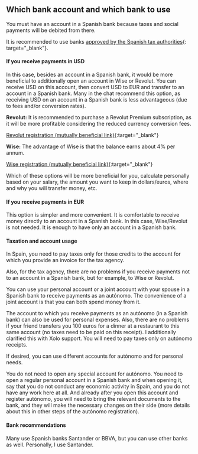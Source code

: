 ## Which bank account and which bank to use

You must have an account in a Spanish bank because taxes and social payments will be debited from there.

It is recommended to use
banks [approved by the Spanish tax authorities](https://sede.agenciatributaria.gob.es/Sede/deudas-apremios-embargos-subastas/pagar-aplazar-consultar/listado-entidades-bancarias-adheridas.html?faqId=c2018148e27c2710VgnVCM100000dc381e0aRCRD){:
target="_blank"}.

#### If you receive payments in USD

In this case, besides an account in a Spanish bank, it would be more beneficial to additionally
open an account in Wise or Revolut. You can receive USD on this
account, then convert USD to EUR and transfer to an account in a Spanish bank.
Many in the chat recommend this option, as
receiving USD on an account in a Spanish bank is less advantageous (due to fees and/or
conversion rates).

**Revolut:** It is recommended to purchase a Revolut Premium subscription, as it will be
more profitable considering the reduced currency conversion fees.

[Revolut registration (mutually beneficial link)](https://bit.ly/revlsignup){:target="_blank"}

**Wise:** The advantage of Wise is that the balance earns about 4% per annum.

[Wise registration (mutually beneficial link)](https://bit.ly/wsesignup){:target="_blank"}

Which of these options will be more beneficial for you, calculate personally
based on your salary, the amount you want to keep in
dollars/euros, where and why you will transfer money, etc.

#### If you receive payments in EUR

This option is simpler and more convenient. It is comfortable to receive money directly to an account in
a Spanish bank. In this case, Wise/Revolut is not needed.
It is enough to have only an account in a Spanish bank.

#### Taxation and account usage

In Spain, you need to pay taxes only for those credits to the account for which you
provide an invoice for the tax agency.

Also, for the tax agency, there are no problems if you receive payments not to
an account in a Spanish bank, but for example, to Wise or Revolut.

You can use your personal account or a joint account with your spouse in a Spanish bank to receive payments
as an autónomo. The convenience of a joint account is that you can both spend
money from it.

The account to which you receive payments as an autónomo (in a Spanish bank) can also
be used for personal expenses. Also, there are no problems
if your friend transfers you 100 euros for a dinner at a restaurant to this same account
(no taxes need to be paid on this receipt). I additionally
clarified this with Xolo support. You will need to pay taxes only on autónomo receipts.

If desired, you can use different accounts for autónomo and for personal needs.

You do not need to open any special account for autónomo. You need to
open a regular personal account in a Spanish bank and when opening it,
say that you do not conduct any economic activity in
Spain, and you do not have any work here at all. And already after
you open this account and register autónomo, you will need to
bring the relevant documents to the bank, and they will make the necessary changes on their side
(more details about this in other steps of the autónomo registration).

#### Bank recommendations

Many use Spanish banks Santander or BBVA, but you can use other banks as well. Personally, I use Santander.
